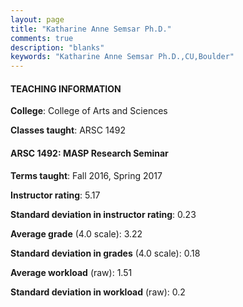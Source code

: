 ```yaml
---
layout: page
title: "Katharine Anne Semsar Ph.D." 
comments: true
description: "blanks"
keywords: "Katharine Anne Semsar Ph.D.,CU,Boulder"
---
```

<head>
<script src="https://ajax.googleapis.com/ajax/libs/jquery/2.1.3/jquery.min.js"></script>
<script src="https://dl.dropboxusercontent.com/s/pc42nxpaw1ea4o9/highcharts.js?dl=0"></script>
<!-- <script src="../assets/js/highcharts.js"></script> -->
<style type="text/css">@font-face {
	font-family: "Bebas Neue";
	src: url(https://www.filehosting.org/file/details/544349/BebasNeue Regular.otf) format("opentype");
	}
	h1.Bebas { 
		font-family: "Bebas Neue", Verdana, Tahoma;
	}
</style>
</head>
	   
#### TEACHING INFORMATION

**College**: College of Arts and Sciences

**Classes taught**: ARSC 1492

#### ARSC 1492: MASP Research Seminar

**Terms taught**: Fall 2016, Spring 2017

**Instructor rating**: 5.17

**Standard deviation in instructor rating**: 0.23

**Average grade** (4.0 scale): 3.22

**Standard deviation in grades** (4.0 scale): 0.18

**Average workload** (raw): 1.51

**Standard deviation in workload** (raw): 0.2

